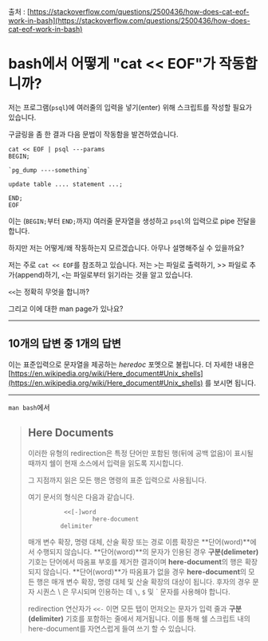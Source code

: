 출처 : [https://stackoverflow.com/questions/2500436/how-does-cat-eof-work-in-bash](https://stackoverflow.com/questions/2500436/how-does-cat-eof-work-in-bash)

# bash에서 어떻게 "cat << EOF"가 작동합니까?

저는 프로그램(`psql`)에 여러줄의 입력을 넣기(enter) 위해 스크립트를 작성할 필요가 있습니다.

구글링을 좀 한 결과 다음 문법이 작동함을 발견하였습니다.

```shell
cat << EOF | psql ---params
BEGIN;

`pg_dump ----something`

update table .... statement ...;

END;
EOF
```

이는 (`BEGIN;`부터 `END;`까지) 여러줄 문자열을 생성하고 `psql`의 입력으로 pipe 전달을 합니다.

하지만 저는 어떻게/왜 작동하는지 모르겠습니다. 아무나 설명해주실 수 있을까요?

저는 주로 `cat << EOF`를 참조하고 있습니다. 저는 `>`는 파일로 출력하기, >> 파일로 추가(append)하기, `<`는 파일로부터 읽기라는 것을 알고 있습니다.

`<<`는 정확히 무엇을 합니까?

그리고 이에 대한 man page가 있나요?

---

## 10개의 답변 중 1개의 답변

이는 표준입력으로 문자열을 제공하는 *heredoc* 포멧으로 불립니다. 더 자세한 내용은 [https://en.wikipedia.org/wiki/Here_document#Unix_shells](https://en.wikipedia.org/wiki/Here_document#Unix_shells) 를 보시면 됩니다.

---

`man bash`에서

> ## Here Documents
> 이러한 유형의 redirection은 특정 단어만 포함된 행(뒤에 공백 없음)이 표시될 때까지 쉘이 현재 소스에서 입력을 읽도록 지시합니다.
>
> 그 지점까지 읽은 모든 행은 명령의 표준 입력으로 사용됩니다.
>
> 여기 문서의 형식은 다음과 같습니다.
> 
> ```
>           <<[-]word
>                   here-document
>          delimiter
>```
>
> 매개 변수 확장, 명령 대체, 산술 확장 또는 경로 이름 확장은 **단어(word)**에서 수행되지 않습니다. **단어(word)**의 문자가 인용된 경우 **구분(delimeter)** 기호는 단어에서 따옴표 부호를 제거한 결과이며 **here-document**의 행은 확장되지 않습니다. **단어(word)**가 따옴표가 없을 경우 **here-document**의 모든 행은 매개 변수 확장, 명령 대체 및 산술 확장의 대상이 됩니다. 후자의 경우 문자 시퀀스 \ <newline>은 무시되며  인용하는 데 `\`, `$` 및 ` 문자를 사용해야 합니다.
>
> redirection 연산자가 `<<-` 이면 모든 탭이 먼저오는 문자가 입력 줄과 **구분(delimiter)** 기호를 포함하는 줄에서 제거됩니다. 이를 통해 쉘 스크립트 내의 here-document를 자연스럽게 들여 쓰기 할 수 있습니다.
